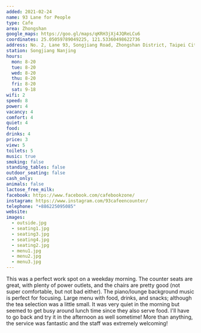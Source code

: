 ```yaml
---
added: 2021-02-24
name: 93 Lane for People
type: Cafe
area: Zhongshan
google_maps: https://goo.gl/maps/qKRH3jXj4JQReLCu6
coordinates: 25.05059789049225, 121.53360498622736
address: No. 2, Lane 93, Songjiang Road, Zhongshan District, Taipei City, Taiwan 10491
station: Songjiang Nanjing
hours:
  mon: 8-20
  tue: 8-20
  wed: 8-20
  thu: 8-20
  fri: 8-20
  sat: 9-18
wifi: 2
speed: 8
power: 4
vacancy: 4
comfort: 4
quiet: 4
food: 
drinks: 4
price: 3
view: 5
toilets: 5
music: true
smoking: false
standing_tables: false
outdoor_seating: false
cash_only: 
animals: false
lactose_free_milk: 
facebook: https://www.facebook.com/cafebookzone/
instagram: https://www.instagram.com/93cafeencounter/
telephone: "+886225095085"
website: 
images:
  - outside.jpg
  - seating1.jpg
  - seating3.jpg
  - seating4.jpg
  - seating2.jpg
  - menu1.jpg
  - menu2.jpg
  - menu3.jpg
---
```


This was a perfect work spot on a weekday morning. The counter seats are great, with plenty of power outlets, and the chairs are pretty good (not super comfortable, but not bad either). The piano/lounge background music is perfect for focusing. Large menu with food, drinks, and snacks; although the tea selection was a little small. It was very quiet in the morning but seemed to get busy around lunch time since they also serve food. I'll have to go back and try it in the afternoon as well sometime! More than anything, the service was fantastic and the staff was extremely welcoming!
